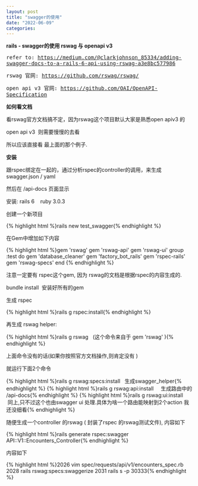 ```yaml
---
layout: post
title: "swagger的使用"
date: "2022-06-09"
categories: 
---
```

<p><strong>rails - swagger的使用 rswag 与 openapi v3</strong></p>
<p><tt>refer to: <a href="https://medium.com/@clarkjohnson_85334/adding-swagger-docs-to-a-rails-6-api-using-rswag-a3e8bc577986">https://medium.com/@clarkjohnson_85334/adding-swagger-docs-to-a-rails-6-api-using-rswag-a3e8bc577986</a></tt></p>
<p><tt>rswag 官网:&nbsp;<a href="https://github.com/rswag/rswag/">https://github.com/rswag/rswag/</a></tt></p>
<p><tt>open api v3 官网:&nbsp;<a href="https://github.com/OAI/OpenAPI-Specification">https://github.com/OAI/OpenAPI-Specification</a></tt></p>
<p><strong>如何看文档</strong></p>
<p>看rswag官方文档搞不定，因为rswag这个项目默认大家是熟悉open apiv3 的</p>
<p>open api v3&nbsp; 则需要慢慢的去看</p>
<p>所以应该直接看 最上面的那个例子.</p>
<p><strong>安装</strong></p>
<p>跟rspec绑定在一起的，通过分析rspec的controller的调用，来生成swagger.json / yaml</p>
<p>然后在 /api-docs 页面显示</p>
<p>安装: rails 6&nbsp;&nbsp;&nbsp; ruby 3.0.3&nbsp;</p>
<p>创建一个新项目</p>
<p>{% highlight html %}rails new test_swagger{% endhighlight %}</p>
<p>在Gem中增加如下内容</p>
{% highlight html %}gem &#39;rswag&#39;
gem &#39;rswag-api&#39;
gem &#39;rswag-ui&#39;
group :test do
gem &#39;database_cleaner&#39;
gem &#39;factory_bot_rails&#39;
gem &#39;rspec-rails&#39;
gem &#39;rswag-specs&#39;
end
{% endhighlight %}
<p>注意一定要有 rspec这个gem, 因为 rswag的文档是根据rspec的内容生成的.&nbsp;</p>
<p>bundle install&nbsp; 安装好所有的gem</p>
<p>生成 rspec</p>
{% highlight html %}rails g rspec:install{% endhighlight %}
<p>再生成 rswag helper:&nbsp;</p>
{% highlight html %}rails g rswag&nbsp; &nbsp;(这个命令来自于 gem &#39;rswag&#39; ){% endhighlight %}
<p>上面命令没有的话(如果你按照官方文档操作,则肯定没有 )</p>
<p>就运行下面2个命令</p>
{% highlight html %}rails g rswag:specs:install&nbsp; &nbsp;生成swagger_helper{% endhighlight %}
{% highlight html %}rails g rswag:api:install&nbsp; &nbsp; &nbsp;生成路由中的 /api-docs{% endhighlight %}
{% highlight html %}rails g rswag:ui:install&nbsp; &nbsp; &nbsp;同上,只不过这个也由swagger ui 处理.具体为啥一个路由能映射到2个action 我还没细看{% endhighlight %}
<p>随便生成一个controller 的rswag ( 封装了rspec 的rswag测试文件), 内容如下</p>
{% highlight html %}rails generate rspec:swagger API::V1::Encounters_Controller{% endhighlight %}
<p>内容如下</p>
{% highlight html %}2026 vim spec/requests/api/v1/encounters_spec.rb
2028 rails rswag:specs:swaggerize
2031 rails s -p 30333{% endhighlight %}
